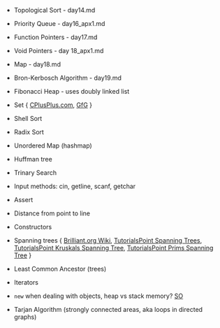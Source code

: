 - Topological Sort - day14.md
- Priority Queue - day16_apx1.md
- Function Pointers - day17.md
- Void Pointers - day 18_apx1.md
- Map - day18.md
- Bron-Kerbosch Algorithm - day19.md

- Fibonacci Heap - uses doubly linked list
- Set { [CPlusPlus.com](http://www.cplusplus.com/reference/set/set/), [GfG](https://www.geeksforgeeks.org/set-in-cpp-stl/) }
- Shell Sort
- Radix Sort
- Unordered Map (hashmap)
- Huffman tree
- Trinary Search
- Input methods: cin, getline, scanf, getchar
- Assert
- Distance from point to line
- Constructors
- Spanning trees { [Brilliant.org Wiki](https://brilliant.org/wiki/spanning-trees/), [TutorialsPoint Spanning Trees](https://www.tutorialspoint.com/data_structures_algorithms/spanning_tree), [TutorialsPoint Kruskals Spanning Tree](https://www.tutorialspoint.com/data_structures_algorithms/kruskals_spanning_tree_algorithm.htm), [TutorialsPoint Prims Spanning Tree](https://www.tutorialspoint.com/data_structures_algorithms/prims_spanning_tree_algorithm.htm) }
- Least Common Ancestor (trees)
- Iterators
- `new` when dealing with objects, heap vs stack memory? [SO](https://stackoverflow.com/questions/5775281/c-whats-the-difference-between-new-object-and-object)
- Tarjan Algorithm (strongly connected areas, aka loops in directed graphs)
